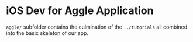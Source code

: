 # iOS Dev for Aggle Application

`aggle/` subfolder contains the culmination of the `../tutorials` all combined into the basic skeleton of our app.
